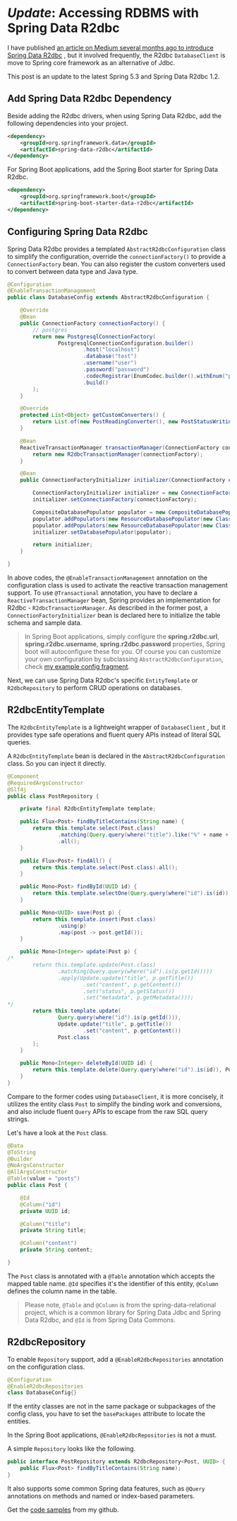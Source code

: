 # *Update*: Accessing RDBMS with Spring Data R2dbc

I have published [an article on Medium several months ago to introduce Spring Data R2dbc](https://medium.com/@hantsy/reactive-accessing-rdbms-with-spring-data-r2dbc-d6e453f2837e) , but it involved frequently, the R2dbc `DatabaseClient` is move to Spring core framework  as an alternative of Jdbc.

This post is an update to the latest Spring 5.3 and Spring Data R2dbc 1.2.



## Add Spring Data R2dbc Dependency

Beside adding the R2dbc drivers, when using Spring Data R2dbc, add the following dependencies into your project.

```xml
<dependency>
    <groupId>org.springframework.data</groupId>
    <artifactId>spring-data-r2dbc</artifactId>
</dependency>
```

For Spring Boot applications, add the Spring Boot starter for Spring Data R2dbc.

```xml
<dependency>
    <groupId>org.springframework.boot</groupId>
    <artifactId>spring-boot-starter-data-r2dbc</artifactId>
</dependency>
```

## Configuring Spring Data R2dbc

Spring Data R2dbc provides a templated `AbstractR2dbcConfiguration` class to simplify the configuration, override the `connectionFactory()` to provide a `ConnectionFactory` bean. You can also register the custom converters used to convert between data type and Java type.

```java
@Configuration
@EnableTransactionManagement
public class DatabaseConfig extends AbstractR2dbcConfiguration {

    @Override
    @Bean
    public ConnectionFactory connectionFactory() {
        // postgres
        return new PostgresqlConnectionFactory(
                PostgresqlConnectionConfiguration.builder()
                        .host("localhost")
                        .database("test")
                        .username("user")
                        .password("password")
                        .codecRegistrar(EnumCodec.builder().withEnum("post_status", Post.Status.class).build())
                        .build()
        );
    }

    @Override
    protected List<Object> getCustomConverters() {
        return List.of(new PostReadingConverter(), new PostStatusWritingConverter());
    }

    @Bean
    ReactiveTransactionManager transactionManager(ConnectionFactory connectionFactory) {
        return new R2dbcTransactionManager(connectionFactory);
    }

    @Bean
    public ConnectionFactoryInitializer initializer(ConnectionFactory connectionFactory) {

        ConnectionFactoryInitializer initializer = new ConnectionFactoryInitializer();
        initializer.setConnectionFactory(connectionFactory);

        CompositeDatabasePopulator populator = new CompositeDatabasePopulator();
        populator.addPopulators(new ResourceDatabasePopulator(new ClassPathResource("schema.sql")));
        populator.addPopulators(new ResourceDatabasePopulator(new ClassPathResource("data.sql")));
        initializer.setDatabasePopulator(populator);

        return initializer;
    }

}

```
In above codes,  the `@EnableTransactionManagement` annotation on the configuration class is used to activate the reactive transaction management support. To use `@Transactional` annotation, you have to declare a `ReactiveTransactionManager` bean, Spring provides an implementation for R2dbc - `R2dbcTransactionManager`. As described in the former post, a `ConnectionFactoryInitializer` bean is declared here to initialize the table schema and sample data.

> In Spring Boot applications, simply configure the **spring.r2dbc.url**, **spring.r2dbc.username**, **spring.r2dbc.password** properties, Spring boot will autoconfigure these for you. Of course you can customize your own configuration by subclassing `AbstractR2dbcConfiguration`, check [my example config fragment](https://github.com/hantsy/spring-r2dbc-sample/blob/master/boot/src/main/java/com/example/demo/DemoApplication.java#L236-L261).

Next, we can use Spring Data R2dbc's specific `EntityTemplate` or `R2dbcRepository`  to perform CRUD operations on databases. 

## R2dbcEntityTemplate

The `R2dbcEntityTemplate` is a lightweight wrapper of `DatabaseClient` , but it provides type safe operations and fluent query APIs instead of literal SQL queries. 

A `R2dbcEntityTemplate` bean is declared in the  `AbstractR2dbcConfiguration` class.  So  you can inject it directly.

```java
@Component
@RequiredArgsConstructor
@Slf4j
public class PostRepository {

    private final R2dbcEntityTemplate template;

    public Flux<Post> findByTitleContains(String name) {
        return this.template.select(Post.class)
                .matching(Query.query(where("title").like("%" + name + "%")).limit(10).offset(0))
                .all();
    }

    public Flux<Post> findAll() {
        return this.template.select(Post.class).all();
    }

    public Mono<Post> findById(UUID id) {
        return this.template.selectOne(Query.query(where("id").is(id)), Post.class);
    }

    public Mono<UUID> save(Post p) {
        return this.template.insert(Post.class)
                .using(p)
                .map(post -> post.getId());
    }

    public Mono<Integer> update(Post p) {
/*
        return this.template.update(Post.class)
                .matching(Query.query(where("id").is(p.getId())))
                .apply(Update.update("title", p.getTitle())
                        .set("content", p.getContent())
                        .set("status", p.getStatus())
                        .set("metadata", p.getMetadata()));
*/
        return this.template.update(
                Query.query(where("id").is(p.getId())),
                Update.update("title", p.getTitle())
                        .set("content", p.getContent())
                Post.class
        );
    }

    public Mono<Integer> deleteById(UUID id) {
        return this.template.delete(Query.query(where("id").is(id)), Post.class);
    }
}
```

Compare to the former codes using `DatabaseClient`, it is more concisely, it utilizes the entity class `Post` to simplify the binding work and conversions, and also include fluent `Query` APIs to escape from the raw SQL query strings.

Let's have a look at the `Post` class.

```java
@Data
@ToString
@Builder
@NoArgsConstructor
@AllArgsConstructor
@Table(value = "posts")
public class Post {

    @Id
    @Column("id")
    private UUID id;

    @Column("title")
    private String title;

    @Column("content")
    private String content;

}

```

The `Post` class is annotated with a `@Table` annotation which accepts the mapped table name. `@Id` specifies it's the identifier of this entity, `@Column`  defines the column name in the table.

> Please note, `@Table`  and  `@Column` is from the spring-data-relational project, which is a common library for Spring Data Jdbc and Spring Data R2dbc, and `@Id` is from Spring Data Commons. 

## R2dbcRepository

To enable `Repository` support, add a `@EnableR2dbcRepositories` annotation on the configuration class.

```java
@Configuration
@EnableR2dbcRepositories
class DatabaseConfig{}
```

If the entity classes are not in the same package or subpackages of the config class, you have to set the `basePackages` attribute to locate the entities.

In the Spring Boot applications, `@EnableR2dbcRepositories` is not a must.

A simple `Repository` looks like the following.

```java
public interface PostRepository extends R2dbcRepository<Post, UUID> {
    public Flux<Post> findByTitleContains(String name);
}
```

It also supports some common Spring data features, such as `@Query` annotations on methods and named or index-based parameters.

Get the [code samples](https://github.com/hantsy/spring-r2dbc-sample/) from my github.
